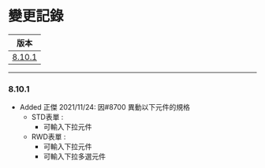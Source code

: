 變更記錄
===
| 版本 |
| :---: |
| [8.10.1](#v8_10_1) |

***

### <a id='v8_10_1'></a>8.10.1
* Added 正傑 2021/11/24: 因#8700 異動以下元件的規格
    * STD表單 : 
        * 可輸入下拉元件
    * RWD表單 : 
        * 可輸入下拉元件
        * 可輸入下拉多選元件


 
<!-- 圖片 -->


<!-- 超連結 -->
